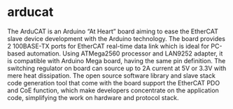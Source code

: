 # arducat
The ArduCAT is an Arduino  “At Heart” board aiming to ease the EtherCAT  slave device development with the Arduino technology. The board provides 2 100BASE-TX ports for EtherCAT real-time data link which is ideal for PC-based automation. Using ATMega2560 processor and LAN9252 adapter, it is compatible with Arduino Mega board, having the same pin definition. The switching regulator on board can source up to 2A current at 5V or 3.3V with mere heat dissipation. The open source software library and slave stack code generation tool that come with the board support the EtherCAT PDO and CoE function, which make developers concentrate on the application code, simplifying the work on hardware and protocol stack. 
    
